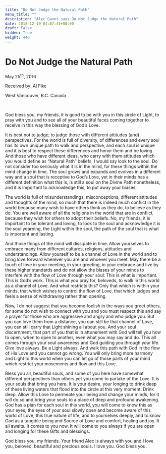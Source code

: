 ```yaml
---
title: "Do Not Judge the Natural Path"
menu_title: ""
description: "Alec Gaunt says Do Not Judge the Natural Path"
date: 2018-12-19 04:07:41+00:00
draft: False
hidden: True
weight: 440
---
```

# Do Not Judge the Natural Path

May 25<sup>th</sup>, 2016

Received by: Al Fike

West Vancouver, B.C. Canada

 

God bless you, my friends, it is good to be with you in this circle of Light, to pray with you and to see all of your beautiful faces coming together to receive in this way the blessing of God’s Love. 

It is best not to judge; to judge those with different attitudes (and) perspectives. For the world is full of diversity, of differences and every soul has its own unique path to walk and perspective, and each soul is unique and it is best to respect these differences and honor them and be loving. And those who have different ideas, who carry with them attitudes which you would define as “Natural Path” beliefs, I would say look to the soul. Do not consider too seriously what it is in the mind, for these things within the mind change in time. The soul grows and expands and evolves in a different way and a soul that is receptive to God’s Love, yet in their minds has a different definition what this is, is still a soul on the Divine Path nonetheless, and it is important to acknowledge this, to put away your biases. 

The world is full of misunderstandings, misconceptions, different attitudes and thoughts of the mind, so much that there is indeed much conflict in the world because many wish to have others think as they do, to believe as they do. You are well aware of all the religions in the world that are in conflict, because they wish for others to adopt their beliefs. No, my friends, it is important to be tolerant and loving, to look to the soul and acknowledge it is the soul yearning, the Light within the soul, the path of the soul that is what is important and lasting.

And those things of the mind will dissipate in time. Allow yourselves to embrace many from different cultures, religions, attitudes and understandings. Allow yourself to be a channel of Love in the world and to bring love forward wherever you are and whoever you meet. May there be a touch of love in your meeting, in your greeting, in your embrace and live by these higher standards and do not allow the biases of your minds to interfere with the flow of Love through your soul. This is what is important. This is God’s work. This is what you pray for, beloveds, to walk in this world as a channel of Love. And what restricts this? Only that which is within your minds, that which wishes to control the flow of Love, that which judges and feels a sense of withdrawing rather than opening. 

Now, I do not suggest that you become foolish in the ways you greet others, for some do not wish to connect with you and you must respect this and say a prayer for those who are aggressive and angry and who judge you. But you can love them from a distance, you can still be that channel of Love, you can still carry that Light shining all about you. And your soul discernment, that part of you that is in attunement with God will tell you how to open, when to open to another, even what you may say and do. This all comes through your soul awareness and God guiding you through your life. Give love always. Be a Light always. And walk this path with God in the flow of His Love and you cannot go wrong. You will only bring more harmony and Light to this world when you can let go of those parts of your mind which restrict your movements and flow and this Love.

Bless you all, beautiful souls, and some of you here have somewhat different perspectives than others yet you come to partake of the Love. It is your souls that bring you here. It is your desire, your longing to drink deep of these living waters that flood into the circle at this very moment. Drink deep. Allow this Love to permeate your being and change your minds, for it will do so and bring your souls to a place of deep and profound awakening. God has a plan for each soul in this world, you will come to know this as your eyes, the eyes of your soul slowly open and become aware of this world of Love, this true nature of life, and to yourselves deeply, and to know God as a tangible being and Source of Love and comfort, healing and joy. It all awaits. It comes to you now. It will come to you always if you are open and longing for these Gifts and blessings.

God bless you, my friends. Your friend Alec is always with you and I love you, beloved, beautiful and precious souls. I love you. God bless you.